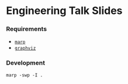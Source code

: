 # Engineering Talk Slides

### Requirements

* [`marp`](https://github.com/marp-team/marp-cli)
* [`graphviz`](https://graphviz.org/)

### Development

```
marp -swp -I .
```
